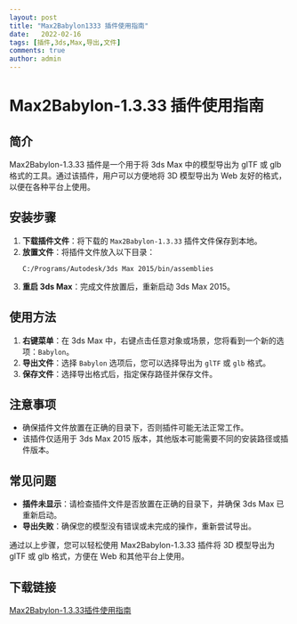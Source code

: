 ```yaml
---
layout: post
title: "Max2Babylon1333 插件使用指南"
date:   2022-02-16
tags: [插件,3ds,Max,导出,文件]
comments: true
author: admin
---
```

# Max2Babylon-1.3.33 插件使用指南

## 简介
Max2Babylon-1.3.33 插件是一个用于将 3ds Max 中的模型导出为 glTF 或 glb 格式的工具。通过该插件，用户可以方便地将 3D 模型导出为 Web 友好的格式，以便在各种平台上使用。

## 安装步骤
1. **下载插件文件**：将下载的 `Max2Babylon-1.3.33` 插件文件保存到本地。
2. **放置文件**：将插件文件放入以下目录：
   ```
   C:/Programs/Autodesk/3ds Max 2015/bin/assemblies
   ```
3. **重启 3ds Max**：完成文件放置后，重新启动 3ds Max 2015。

## 使用方法
1. **右键菜单**：在 3ds Max 中，右键点击任意对象或场景，您将看到一个新的选项：`Babylon`。
2. **导出文件**：选择 `Babylon` 选项后，您可以选择导出为 `glTF` 或 `glb` 格式。
3. **保存文件**：选择导出格式后，指定保存路径并保存文件。

## 注意事项
- 确保插件文件放置在正确的目录下，否则插件可能无法正常工作。
- 该插件仅适用于 3ds Max 2015 版本，其他版本可能需要不同的安装路径或插件版本。

## 常见问题
- **插件未显示**：请检查插件文件是否放置在正确的目录下，并确保 3ds Max 已重新启动。
- **导出失败**：确保您的模型没有错误或未完成的操作，重新尝试导出。

通过以上步骤，您可以轻松使用 Max2Babylon-1.3.33 插件将 3D 模型导出为 glTF 或 glb 格式，方便在 Web 和其他平台上使用。

## 下载链接

[Max2Babylon-1.3.33插件使用指南](https://pan.quark.cn/s/e6aa322318d0)
